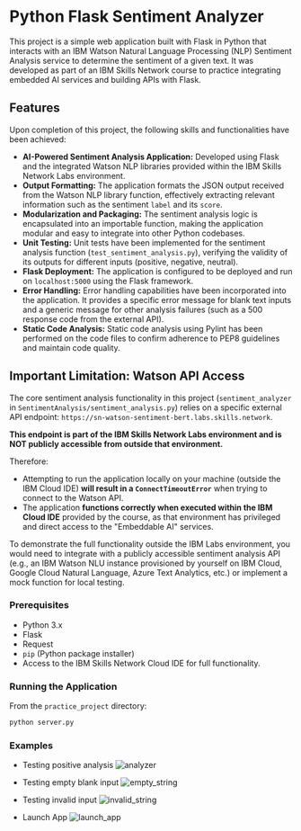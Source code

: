 # Python Flask Sentiment Analyzer

This project is a simple web application built with Flask in Python that interacts with an IBM Watson Natural Language Processing (NLP) Sentiment Analysis service to determine the sentiment of a given text. It was developed as part of an IBM Skills Network course to practice integrating embedded AI services and building APIs with Flask.

## Features

Upon completion of this project, the following skills and functionalities have been achieved:

* **AI-Powered Sentiment Analysis Application:** Developed using Flask and the integrated Watson NLP libraries provided within the IBM Skills Network Labs environment.
* **Output Formatting:** The application formats the JSON output received from the Watson NLP library function, effectively extracting relevant information such as the sentiment `label` and its `score`.
* **Modularization and Packaging:** The sentiment analysis logic is encapsulated into an importable function, making the application modular and easy to integrate into other Python codebases.
* **Unit Testing:** Unit tests have been implemented for the sentiment analysis function (`test_sentiment_analysis.py`), verifying the validity of its outputs for different inputs (positive, negative, neutral).
* **Flask Deployment:** The application is configured to be deployed and run on `localhost:5000` using the Flask framework.
* **Error Handling:** Error handling capabilities have been incorporated into the application. It provides a specific error message for blank text inputs and a generic message for other analysis failures (such as a 500 response code from the external API).
* **Static Code Analysis:** Static code analysis using Pylint has been performed on the code files to confirm adherence to PEP8 guidelines and maintain code quality.

## Important Limitation: Watson API Access

The core sentiment analysis functionality in this project (`sentiment_analyzer` in `SentimentAnalysis/sentiment_analysis.py`) relies on a specific external API endpoint: `https://sn-watson-sentiment-bert.labs.skills.network`.

**This endpoint is part of the IBM Skills Network Labs environment and is NOT publicly accessible from outside that environment.**

Therefore:

* Attempting to run the application locally on your machine (outside the IBM Cloud IDE) **will result in a `ConnectTimeoutError`** when trying to connect to the Watson API.
* The application **functions correctly when executed within the IBM Cloud IDE** provided by the course, as that environment has privileged and direct access to the "Embeddable AI" services.

To demonstrate the full functionality outside the IBM Labs environment, you would need to integrate with a publicly accessible sentiment analysis API (e.g., an IBM Watson NLU instance provisioned by yourself on IBM Cloud, Google Cloud Natural Language, Azure Text Analytics, etc.) or implement a mock function for local testing.

### Prerequisites

* Python 3.x
* Flask
* Request
* `pip` (Python package installer)
* Access to the IBM Skills Network Cloud IDE for full functionality.

### Running the Application

From the `practice_project` directory:

```bash
python server.py
```
### Examples

* Testing positive analysis
![analyzer](https://github.com/user-attachments/assets/62a77d89-6bbd-4b78-99be-55ee43417825)


* Testing empty blank input
![empty_string](https://github.com/user-attachments/assets/11e22e1f-f0b4-405e-a2b2-b418f4585e1e)


* Testing invalid input
![invalid_string](https://github.com/user-attachments/assets/7509eb4b-96a7-42d2-8a51-3a01280d93b9)

* Launch App
![launch_app](https://github.com/user-attachments/assets/e68da24d-1f82-4e29-8b6f-e534fbe2e268)
